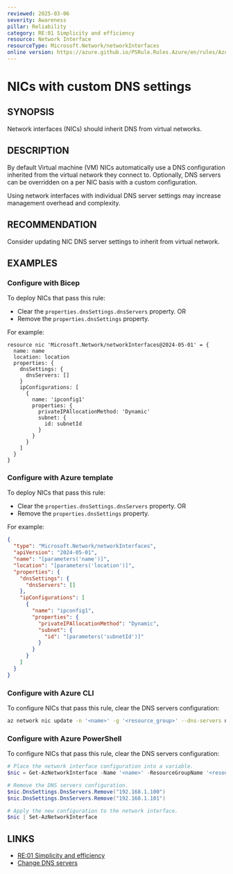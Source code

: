 ```yaml
---
reviewed: 2025-03-06
severity: Awareness
pillar: Reliability
category: RE:01 Simplicity and efficiency
resource: Network Interface
resourceType: Microsoft.Network/networkInterfaces
online version: https://azure.github.io/PSRule.Rules.Azure/en/rules/Azure.NIC.UniqueDns/
---
```


# NICs with custom DNS settings

## SYNOPSIS

Network interfaces (NICs) should inherit DNS from virtual networks.

## DESCRIPTION

By default Virtual machine (VM) NICs automatically use a DNS configuration inherited from the virtual network they connect to.
Optionally, DNS servers can be overridden on a per NIC basis with a custom configuration.

Using network interfaces with individual DNS server settings may increase management overhead and complexity.

## RECOMMENDATION

Consider updating NIC DNS server settings to inherit from virtual network.

## EXAMPLES

### Configure with Bicep

To deploy NICs that pass this rule:

- Clear the `properties.dnsSettings.dnsServers` property. OR
- Remove the `properties.dnsSettings` property.

For example:

```bicep
resource nic 'Microsoft.Network/networkInterfaces@2024-05-01' = {
  name: name
  location: location
  properties: {
    dnsSettings: {
      dnsServers: []
    }
    ipConfigurations: [
      {
        name: 'ipconfig1'
        properties: {
          privateIPAllocationMethod: 'Dynamic'
          subnet: {
            id: subnetId
          }
        }
      }
    ]
  }
}
```

<!-- external:avm avm/res/network/network-interface dnsServers -->

### Configure with Azure template

To deploy NICs that pass this rule:

- Clear the `properties.dnsSettings.dnsServers` property. OR
- Remove the `properties.dnsSettings` property.

For example:

```json
{
  "type": "Microsoft.Network/networkInterfaces",
  "apiVersion": "2024-05-01",
  "name": "[parameters('name')]",
  "location": "[parameters('location')]",
  "properties": {
    "dnsSettings": {
      "dnsServers": []
    },
    "ipConfigurations": [
      {
        "name": "ipconfig1",
        "properties": {
          "privateIPAllocationMethod": "Dynamic",
          "subnet": {
            "id": "[parameters('subnetId')]"
          }
        }
      }
    ]
  }
}
```

### Configure with Azure CLI

To configure NICs that pass this rule, clear the DNS servers configuration:

```bash
az network nic update -n '<name>' -g '<resource_group>' --dns-servers null
```

### Configure with Azure PowerShell

To configure NICs that pass this rule, clear the DNS servers configuration:

```powershell
# Place the network interface configuration into a variable.
$nic = Get-AzNetworkInterface -Name '<name>' -ResourceGroupName '<resource_group>'

# Remove the DNS servers configuration.
$nic.DnsSettings.DnsServers.Remove("192.168.1.100")
$nic.DnsSettings.DnsServers.Remove("192.168.1.101")

# Apply the new configuration to the network interface.
$nic | Set-AzNetworkInterface
```

## LINKS

- [RE:01 Simplicity and efficiency](https://learn.microsoft.com/azure/well-architected/reliability/simplify)
- [Change DNS servers](https://learn.microsoft.com/azure/virtual-network/virtual-network-network-interface#change-dns-servers)
